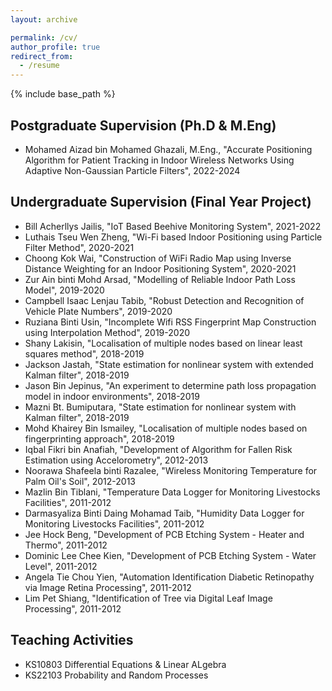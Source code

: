 ```yaml
---
layout: archive

permalink: /cv/
author_profile: true
redirect_from:
  - /resume
---
```


{% include base_path %}

## Postgraduate Supervision (Ph.D & M.Eng)

* Mohamed Aizad bin Mohamed Ghazali, M.Eng., "Accurate Positioning Algorithm for Patient Tracking in Indoor Wireless Networks Using Adaptive Non-Gaussian Particle Filters", 2022-2024

## Undergraduate Supervision (Final Year Project)

* Bill Acherllys Jailis, "IoT Based Beehive Monitoring System", 2021-2022
* Luthais Tseu Wen Zheng, "Wi-Fi based Indoor Positioning using Particle Filter Method", 2020-2021
* Choong Kok Wai, "Construction of WiFi Radio Map using Inverse Distance Weighting for an Indoor Positioning System", 2020-2021
* Zur Ain binti Mohd Arsad, "Modelling of Reliable Indoor Path Loss Model", 2019-2020
* Campbell Isaac Lenjau Tabib, "Robust Detection and Recognition of Vehicle Plate Numbers", 2019-2020
* Ruziana Binti Usin, "Incomplete Wifi RSS Fingerprint Map Construction using Interpolation Method", 2019-2020
* Shany Lakisin, "Localisation of multiple nodes based on linear least squares method", 2018-2019
* Jackson Jastah, "State estimation for nonlinear system with extended Kalman filter", 2018-2019
* Jason Bin Jepinus, "An experiment to determine path loss propagation model in indoor environments", 2018-2019
* Mazni Bt. Bumiputara, "State estimation for nonlinear system with Kalman filter", 2018-2019
* Mohd Khairey Bin Ismailey, "Localisation of multiple nodes based on fingerprinting approach", 2018-2019
* Iqbal Fikri bin Anafiah, "Development of Algorithm for Fallen Risk Estimation using Accelorometry", 2012-2013
* Noorawa Shafeela binti Razalee, "Wireless Monitoring Temperature for Palm Oil's Soil", 2012-2013
* Mazlin Bin Tiblani, "Temperature Data Logger for Monitoring Livestocks Facilities", 2011-2012
* Darmasyaliza Binti Daing Mohamad Taib, "Humidity Data Logger for Monitoring Livestocks Facilities", 2011-2012
* Jee Hock Beng, "Development of PCB Etching System - Heater and Thermo", 2011-2012
* Dominic Lee Chee Kien, "Development of PCB Etching System - Water Level", 2011-2012
* Angela Tie Chou Yien, "Automation Identification Diabetic Retinopathy via Image Retina Processing", 2011-2012
* Lim Pet Shiang, "Identification of Tree via Digital Leaf Image Processing", 2011-2012


## Teaching Activities

* KS10803 Differential Equations & Linear ALgebra
* KS22103 Probability and Random Processes

  
  
